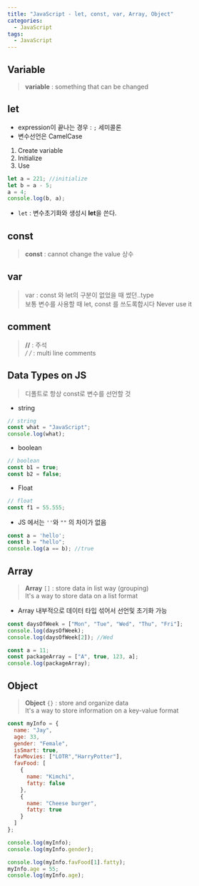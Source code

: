 ```yaml
---
title: "JavaScript - let, const, var, Array, Object"
categories:
  - JavaScript
tags:
  - JavaScript
---
```


## Variable 
> **variable** : something that can be changed  


## let

- expression이 끝나는 경우 : `;` 세미콜론 
- 변수선언은 CamelCase 

1. Create variable  
2. Initialize  
3. Use  

```javascript
let a = 221; //initialize
let b = a - 5;
a = 4;
console.log(b, a);
```

- `let` : 변수초기화와 생성시 **let**을 쓴다.

## const
> **const** : cannot change the value 상수  


## var
> var : const 와 let의 구분이 없었을 때 썼던..type  
> 보통 변수를 사용할 때 let, const 를 쓰도록합시다
> Never use it

## comment
> **//** : 주석  
> **/* */** : multi line comments  

## Data Types on JS
> 디폴트로 항상 const로 변수를 선언할 것

- string

```javascript
// string
const what = "JavaScript";
console.log(what);
```

- boolean
```javascript
// boolean
const b1 = true;
const b2 = false;
```

- Float
```javascript
// float
const f1 = 55.555;
```

- JS 에서는 `''`와 `""` 의 차이가 없음
```javascript
const a = 'hello';
const b = "hello";
console.log(a == b); //true
```


## Array 
> **Array** `[]` : store data in list way (grouping)   
> It's a way to store data on a list format   


- Array 내부적으로 데이터 타입 섞어서 선언및 초기화 가능

```javascript
const daysOfWeek = ["Mon", "Tue", "Wed", "Thu", "Fri"];
console.log(daysOfWeek);
console.log(daysOfWeek[2]); //Wed

const a = 11;
const packageArray = ["A", true, 123, a];
console.log(packageArray);
```


## Object
> **Object** `{}` : store and organize data  
> It's a way to store information on a key-value format


```javascript
const myInfo = {
  name: "Jay",
  age: 33,
  gender: "Female",
  isSmart: true,
  favMovies: ["LOTR","HarryPotter"],
  favFood: [
    {
      name: "Kimchi",
      fatty: false
    }, 
    {
      name: "Cheese burger",
      fatty: true
    }
  ]
};

console.log(myInfo);
console.log(myInfo.gender);

console.log(myInfo.favFood[1].fatty);
myInfo.age = 55;
console.log(myInfo.age);
```

